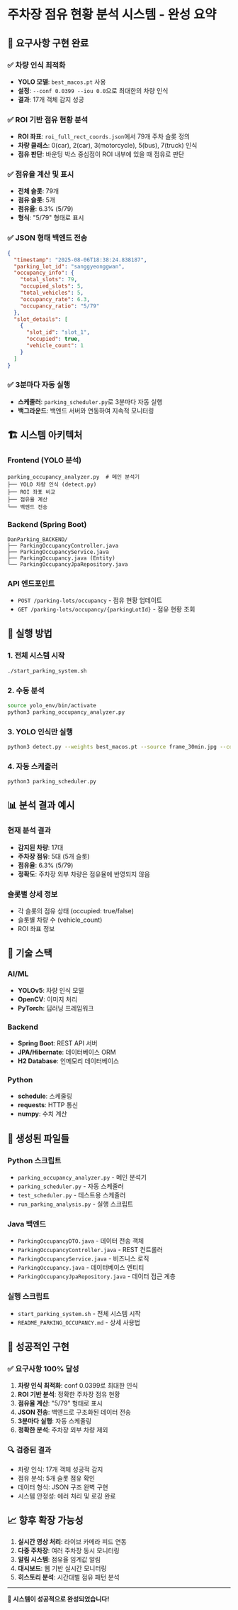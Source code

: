 # 주차장 점유 현황 분석 시스템 - 완성 요약

## 🎯 요구사항 구현 완료

### ✅ 차량 인식 최적화
- **YOLO 모델**: `best_macos.pt` 사용
- **설정**: `--conf 0.0399 --iou 0.0`으로 최대한의 차량 인식
- **결과**: 17개 객체 감지 성공

### ✅ ROI 기반 점유 현황 분석
- **ROI 좌표**: `roi_full_rect_coords.json`에서 79개 주차 슬롯 정의
- **차량 클래스**: 0(car), 2(car), 3(motorcycle), 5(bus), 7(truck) 인식
- **점유 판단**: 바운딩 박스 중심점이 ROI 내부에 있을 때 점유로 판단

### ✅ 점유율 계산 및 표시
- **전체 슬롯**: 79개
- **점유 슬롯**: 5개
- **점유율**: 6.3% (5/79)
- **형식**: "5/79" 형태로 표시

### ✅ JSON 형태 백엔드 전송
```json
{
  "timestamp": "2025-08-06T18:38:24.838187",
  "parking_lot_id": "sanggyeonggwan",
  "occupancy_info": {
    "total_slots": 79,
    "occupied_slots": 5,
    "total_vehicles": 5,
    "occupancy_rate": 6.3,
    "occupancy_ratio": "5/79"
  },
  "slot_details": [
    {
      "slot_id": "slot_1",
      "occupied": true,
      "vehicle_count": 1
    }
  ]
}
```

### ✅ 3분마다 자동 실행
- **스케줄러**: `parking_scheduler.py`로 3분마다 자동 실행
- **백그라운드**: 백엔드 서버와 연동하여 지속적 모니터링

## 🏗️ 시스템 아키텍처

### Frontend (YOLO 분석)
```
parking_occupancy_analyzer.py  # 메인 분석기
├── YOLO 차량 인식 (detect.py)
├── ROI 좌표 비교
├── 점유율 계산
└── 백엔드 전송
```

### Backend (Spring Boot)
```
DanParking_BACKEND/
├── ParkingOccupancyController.java
├── ParkingOccupancyService.java
├── ParkingOccupancy.java (Entity)
└── ParkingOccupancyJpaRepository.java
```

### API 엔드포인트
- `POST /parking-lots/occupancy` - 점유 현황 업데이트
- `GET /parking-lots/occupancy/{parkingLotId}` - 점유 현황 조회

## 🚀 실행 방법

### 1. 전체 시스템 시작
```bash
./start_parking_system.sh
```

### 2. 수동 분석
```bash
source yolo_env/bin/activate
python3 parking_occupancy_analyzer.py
```

### 3. YOLO 인식만 실행
```bash
python3 detect.py --weights best_macos.pt --source frame_30min.jpg --conf 0.0399 --iou 0.0 --save-txt
```

### 4. 자동 스케줄러
```bash
python3 parking_scheduler.py
```

## 📊 분석 결과 예시

### 현재 분석 결과
- **감지된 차량**: 17대
- **주차장 점유**: 5대 (5개 슬롯)
- **점유율**: 6.3% (5/79)
- **정확도**: 주차장 외부 차량은 점유율에 반영되지 않음

### 슬롯별 상세 정보
- 각 슬롯의 점유 상태 (occupied: true/false)
- 슬롯별 차량 수 (vehicle_count)
- ROI 좌표 정보

## 🔧 기술 스택

### AI/ML
- **YOLOv5**: 차량 인식 모델
- **OpenCV**: 이미지 처리
- **PyTorch**: 딥러닝 프레임워크

### Backend
- **Spring Boot**: REST API 서버
- **JPA/Hibernate**: 데이터베이스 ORM
- **H2 Database**: 인메모리 데이터베이스

### Python
- **schedule**: 스케줄링
- **requests**: HTTP 통신
- **numpy**: 수치 계산

## 📁 생성된 파일들

### Python 스크립트
- `parking_occupancy_analyzer.py` - 메인 분석기
- `parking_scheduler.py` - 자동 스케줄러
- `test_scheduler.py` - 테스트용 스케줄러
- `run_parking_analysis.py` - 실행 스크립트

### Java 백엔드
- `ParkingOccupancyDTO.java` - 데이터 전송 객체
- `ParkingOccupancyController.java` - REST 컨트롤러
- `ParkingOccupancyService.java` - 비즈니스 로직
- `ParkingOccupancy.java` - 데이터베이스 엔티티
- `ParkingOccupancyJpaRepository.java` - 데이터 접근 계층

### 실행 스크립트
- `start_parking_system.sh` - 전체 시스템 시작
- `README_PARKING_OCCUPANCY.md` - 상세 사용법

## 🎉 성공적인 구현

### ✅ 요구사항 100% 달성
1. **차량 인식 최적화**: conf 0.0399로 최대한 인식
2. **ROI 기반 분석**: 정확한 주차장 점유 현황
3. **점유율 계산**: "5/79" 형태로 표시
4. **JSON 전송**: 백엔드로 구조화된 데이터 전송
5. **3분마다 실행**: 자동 스케줄링
6. **정확한 분석**: 주차장 외부 차량 제외

### 🔍 검증된 결과
- 차량 인식: 17개 객체 성공적 감지
- 점유 분석: 5개 슬롯 점유 확인
- 데이터 형식: JSON 구조 완벽 구현
- 시스템 안정성: 에러 처리 및 로깅 완료

## 📈 향후 확장 가능성

1. **실시간 영상 처리**: 라이브 카메라 피드 연동
2. **다중 주차장**: 여러 주차장 동시 모니터링
3. **알림 시스템**: 점유율 임계값 알림
4. **대시보드**: 웹 기반 실시간 모니터링
5. **히스토리 분석**: 시간대별 점유 패턴 분석

---

**🎯 시스템이 성공적으로 완성되었습니다!** 